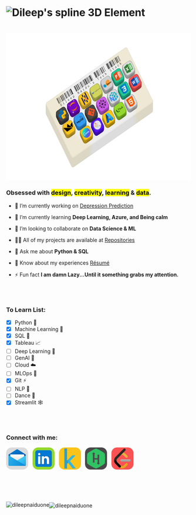 <h1 align="left">
    <img src="https://readme-typing-svg.herokuapp.com?font=Indie+Flower&size=50&duration=3000&pause=1000&color=F23D3D&width=1000&height=100&lines=Namaste+🙏+This+is+Dileep+Sai+Naidu+Patcha." alt="Dileep's spline 3D Element" />
    
</h1>





<h1 align="center">
    <img align="center" src="https://github.com/dileepNaiduOne/icons/blob/main/skills.png" alt="dileepnaidu" height="400" width="900" />
</h1>






### Obsessed with <mark>design</mark>, <mark>creativity</mark>, <mark>learning</mark> & <mark>data</mark>.

- 🔭 I’m currently working on [Depression Prediction](https://github.com/dileepNaiduOne/Will-You-Be-Depression)

- 🌱 I’m currently learning **Deep Learning, Azure, and Being calm**

- 👯 I’m looking to collaborate on **Data Science & ML**

- 👨‍💻 All of my projects are available at [Repositories](https://github.com/dileepNaiduOne?tab=repositories)
  
- 💬 Ask me about **Python & SQL**

- 📄 Know about my experiences [Résumé](https://drive.google.com/file/d/1ho5zgRe-ApYnaegkzqwJWxD4XeTUqnCv/view?usp=drive_link)

- ⚡ Fun fact **I am damn Lazy...Until it something grabs my attention.**

<br/><br/>


<!-- Emojies shortcut codes : https://gist.github.com/rxaviers/7360908 -->


<h3 align="left">To Learn List:</h3>

- [x] Python :snake:
- [x] Machine Learning :bicyclist:
- [x] SQL :scroll:
- [x] Tableau :chart_with_upwards_trend:
- [ ] Deep Learning :horse_racing:
- [ ] GenAI :moyai:
- [ ] Cloud ☁️
- [ ] MLOps 🤖
- [x] Git ⚡
- [ ] NLP 🗽
- [ ] Dance 🕺
- [x] Streamlit 🕸️

<br/><br/>





<h3 align="left">Connect with me:</h3>
<p align="left">
  <a href="mailto:dile2107@gmail.com?subject=Dileep%20Naidu%2C%20I%20saw%20your%20profile%20on%20Github..." target="blank"><img align="center" src="https://github.com/dileepNaiduOne/icons/blob/main/maile.png" alt="dileepnaidu" height="60" width="60" /></a>&nbsp&nbsp;
  <a href="https://linkedin.com/in/dileepnaidu" target="blank"><img align="center" src="https://github.com/dileepNaiduOne/icons/blob/main/linkedin.png" alt="linkedin" height="60" width="60" /></a>&nbsp&nbsp;
  <a href="https://kaggle.com/dileeppatchaone" target="blank"><img align="center" src="https://github.com/dileepNaiduOne/icons/blob/main/kaagle.png" alt="kaggle" height="60" width="60" /></a>&nbsp&nbsp;
  <a href="https://www.hackerrank.com/dileepnaidu" target="blank"><img align="center" src="https://github.com/dileepNaiduOne/icons/blob/main/hr.png" alt="hackerrank" height="60" width="60" /></a>&nbsp&nbsp;
  <a href="https://www.leetcode.com/dileepnaiduone" target="blank"><img align="center" src="https://github.com/dileepNaiduOne/icons/blob/main/leetcode.png" alt="leetcode" height="60" width="60" /></a>&nbsp&nbsp;
</p>
<br/><br/>
<h1></h1>






<p><img align="left" src="https://github-readme-stats.vercel.app/api/top-langs?username=dileepnaiduone&show_icons=true&theme=gruvbox&title_color=45099f&text_color=313030&bg_color=f2f2f2&hide_border=false&locale=en&layout=compact" alt="dileepnaiduone" /></p>

<p><img align="center" src="https://github-readme-streak-stats.herokuapp.com/?user=dileepnaiduone&" alt="dileepnaiduone" /></p>
